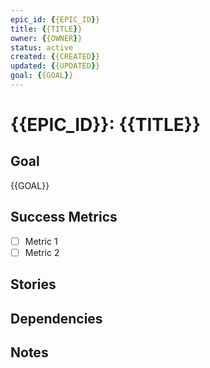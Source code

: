 ```yaml
---
epic_id: {{EPIC_ID}}
title: {{TITLE}}
owner: {{OWNER}}
status: active
created: {{CREATED}}
updated: {{UPDATED}}
goal: {{GOAL}}
---
```


# {{EPIC_ID}}: {{TITLE}}

## Goal
{{GOAL}}

## Success Metrics
- [ ] Metric 1
- [ ] Metric 2

## Stories
<!-- List of child stories -->

## Dependencies
<!-- Other epics or external dependencies -->

## Notes
<!-- Additional context, risks, or decisions -->
